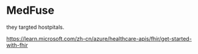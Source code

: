 # MedFuse

they targted hostpitals.

<https://learn.microsoft.com/zh-cn/azure/healthcare-apis/fhir/get-started-with-fhir>
